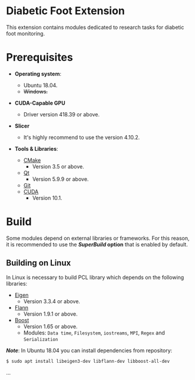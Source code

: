 # Diabetic Foot Extension

This extension contains modules dedicated to research tasks for diabetic foot monitoring. 

# Prerequisites

* **Operating system**:
    * Ubuntu 18.04.
    * ~~Windows.~~

* **CUDA-Capable GPU**
    * Driver version 418.39 or above.


* **Slicer**
    * It's highly recommend to use the version 4.10.2.

* **Tools & Libraries**:
    * [CMake](http://cmake.org/cmake/resources/software.html)
        * Version 3.5 or above.
    * [Qt](https://www.qt.io/download)
        * Version 5.9.9 or above.
    * [Git](http://git-scm.com/downloads)
    * [CUDA](https://developer.nvidia.com/cuda-10.1-download-archive-update2)
        * Version 10.1.

# Build 

Some modules depend on external libraries or frameworks. For this reason, it is recommended to use the ***SuperBuild* option** that is enabled by default.

## Building on Linux

In Linux is necessary to build PCL library which depends on the following libraries:
* [Eigen](https://eigen.tuxfamily.org/dox/GettingStarted.html)
    * Version 3.3.4 or above.
* [Flann](https://github.com/ahojnnes/flann)
    * Version 1.9.1 or above.
* [Boost](...)
    * Version 1.65 or above.
    * Modules: `Data time`, `Filesystem`, `iostreams`, `MPI`, `Regex` and `Serialization` 

***Note***: In Ubuntu 18.04 you can install dependencies from repository:
``` Bash
$ sudo apt install libeigen3-dev libflann-dev libboost-all-dev
```

...
